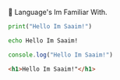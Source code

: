                                                     
📑 Language's Im Familiar With.

```python
print("Hello Im Saaim!")
```
```cmd
echo Hello Im Saaim!
```
```javascript
console.log("Hello Im Saaim!")
```
```html
<h1>Hello Im Saaim!"</h1>
```
